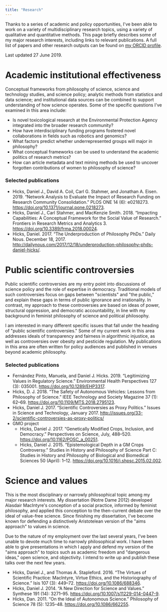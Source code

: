 ```yaml
---
title: "Research"
---
```


Thanks to a series of academic and policy opportunities, I've been able to work on a variety of multidisciplinary research topics, using a variety of qualitative and quantitative methods.  This page briefly describes some of my major research interests, including links to relevant publications.  A full list of papers and other research outputs can be found on [my ORCID profile](https://orcid.org/0000-0001-7945-4416).  

Last updated 27 June 2019. 

<!-- [Information for potential graduate students]({% link students/grad_students.md %}) -->


# Academic institutional effectiveness #

Conceptual frameworks from philosophy of science, science and technology studies, and science policy; analytic methods from statistics and data science; and institutional data sources can be combined to support understanding of how science operates.  Some of the specific questions I've examined in this area include:  

- Is novel toxicological research at the Environmental Protection Agency integrated into the broader research community?  
- How have interdisciplinary funding programs fostered novel collaborations in fields such as robotics and genomics?  
- What factors predict whether underrepresented groups will major in philosophy?  
- What conceptual frameworks can be used to understand the academic politics of research metrics?  
- How can article metadata and text mining methods be used to uncover forgotten contributions of women to philosophy of science?  

### Selected publications ###

- Hicks, Daniel J., David A. Coil, Carl G. Stahmer, and Jonathan A. Eisen. 2019. “Network Analysis to Evaluate the Impact of Research Funding on Research Community Consolidation.” PLOS ONE 14 (6): e0218273. <https://doi.org/10.1371/journal.pone.0218273>. 
- Hicks, Daniel J., Carl Stahmer, and MacKenzie Smith. 2018. “Impacting Capabilities: A Conceptual Framework for the Social Value of Research.” Frontiers in Research Metrics and Analytics 3. <https://doi.org/10.3389/frma.2018.00024>. 
- Hicks, Daniel. 2017. “The Underproduction of Philosophy PhDs.” Daily Nous. December 18, 2017. <http://dailynous.com/2017/12/18/underproduction-philosophy-phds-daniel-hicks/>.



# Public scientific controversies #

Public scientific controversies are my entry point into discussions of science policy and the role of expertise in democracy.  Traditional models of such controversies focus on gaps between "scientists" and "the public," and explain these gaps in terms of public ignorance and irrationality.  In contrast, my approach to these controversies are based on ideas of power, structural oppression, and democratic accountability, in line with my background in feminist philosophy of science and political philosophy.  

I am interested in many different specific issues that fall under the heading of "public scientific controversies."  Some of my current work in this area addresses ideals of transparency and fairness in algorithmic injustice, as well as controversies over obesity and pesticide regulation.  My publications in this area are often written for policy audiences and published in venues beyond academic philosophy.  

### Selected publications ###

- Fernández Pinto, Manuela, and Daniel J. Hicks. 2019. “Legitimizing Values in Regulatory Science.” Environmental Health Perspectives 127 (3): 035001. <https://doi.org/10.1289/EHP3317>.
- Hicks, D. J. 2018. “The Safety of Autonomous Vehicles: Lessons from Philosophy of Science.” IEEE Technology and Society Magazine 37 (1): 62–69. <https://doi.org/10.1109/MTS.2018.2795123>.
- Hicks, Daniel J. 2017. “Scientific Controversies as Proxy Politics.” Issues in Science and Technology, January 2017. <http://issues.org/33-2/scientific-controversies-as-proxy-politics/>
- GMO project
    - Hicks, Daniel J. 2017. “Genetically Modified Crops, Inclusion, and Democracy.” Perspectives on Science, July, 488–520. <https://doi.org/10.1162/POSC_a_00251>. 
    - Hicks, Daniel J. 2015. “Epistemological Depth in a GM Crops Controversy.” Studies in History and Philosophy of Science Part C: Studies in History and Philosophy of Biological and Biomedical Sciences 50 (April): 1–12. <https://doi.org/10.1016/j.shpsc.2015.02.002>.



# Science and values #

This is the most disciplinary or narrowly philosophical topic among my major research interests.  My dissertation (Notre Dame 2012) developed Alasdair MacIntyre's conception of a social practice, informed by feminist philosophy, and applied this conception to the then-current debate over the ideal of value-free science.  Since finishing my dissertation, I've become known for defending a distinctively Aristotelean version of the "aims approach" to values in science.  

Due to the nature of my employment over the last several years, I've been unable to devote much time to narrowly philosophical work.  I have been able to give presentations in which I apply and defend my version of the "aims approach" to topics such as academic freedom and "dangerous ideas," open science, and objectivity.  I intend to write up and publish these talks over the next few years.  

- Hicks, Daniel J., and Thomas A. Stapleford. 2016. “The Virtues of Scientific Practice: MacIntyre, Virtue Ethics, and the Historiography of Science.” Isis 107 (3): 449–72. <https://doi.org/10.1086/688346>.
- Hicks, Daniel J. 2014. “A New Direction for Science and Values.” Synthese 191 (14): 3271–95. <https://doi.org/10.1007/s11229-014-0447-9>.
- Hicks, Dan. 2011. “On the Ideal of Autonomous Science.” Philosophy of Science 78 (5): 1235–48. <https://doi.org/10.1086/662255>.



<!--
Last updated {{ site.time | date: '%B %e, %Y' }}
-->